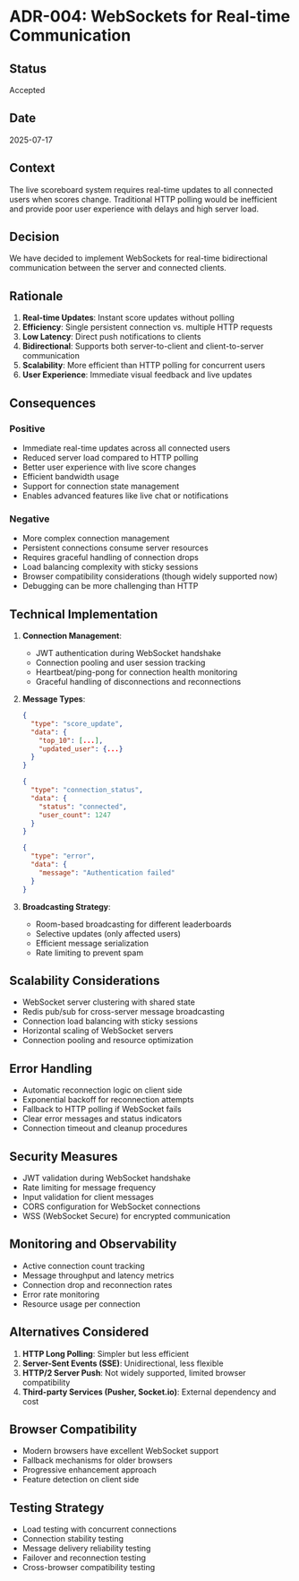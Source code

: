 # ADR-004: WebSockets for Real-time Communication

## Status
Accepted

## Date
2025-07-17

## Context
The live scoreboard system requires real-time updates to all connected users when scores change. Traditional HTTP polling would be inefficient and provide poor user experience with delays and high server load.

## Decision
We have decided to implement WebSockets for real-time bidirectional communication between the server and connected clients.

## Rationale
1. **Real-time Updates**: Instant score updates without polling
2. **Efficiency**: Single persistent connection vs. multiple HTTP requests
3. **Low Latency**: Direct push notifications to clients
4. **Bidirectional**: Supports both server-to-client and client-to-server communication
5. **Scalability**: More efficient than HTTP polling for concurrent users
6. **User Experience**: Immediate visual feedback and live updates

## Consequences

### Positive
- Immediate real-time updates across all connected users
- Reduced server load compared to HTTP polling
- Better user experience with live score changes
- Efficient bandwidth usage
- Support for connection state management
- Enables advanced features like live chat or notifications

### Negative
- More complex connection management
- Persistent connections consume server resources
- Requires graceful handling of connection drops
- Load balancing complexity with sticky sessions
- Browser compatibility considerations (though widely supported now)
- Debugging can be more challenging than HTTP

## Technical Implementation
1. **Connection Management**:
   - JWT authentication during WebSocket handshake
   - Connection pooling and user session tracking
   - Heartbeat/ping-pong for connection health monitoring
   - Graceful handling of disconnections and reconnections

2. **Message Types**:
   ```json
   {
     "type": "score_update",
     "data": {
       "top_10": [...],
       "updated_user": {...}
     }
   }
   
   {
     "type": "connection_status",
     "data": {
       "status": "connected",
       "user_count": 1247
     }
   }
   
   {
     "type": "error",
     "data": {
       "message": "Authentication failed"
     }
   }
   ```

3. **Broadcasting Strategy**:
   - Room-based broadcasting for different leaderboards
   - Selective updates (only affected users)
   - Efficient message serialization
   - Rate limiting to prevent spam

## Scalability Considerations
- WebSocket server clustering with shared state
- Redis pub/sub for cross-server message broadcasting
- Connection load balancing with sticky sessions
- Horizontal scaling of WebSocket servers
- Connection pooling and resource optimization

## Error Handling
- Automatic reconnection logic on client side
- Exponential backoff for reconnection attempts
- Fallback to HTTP polling if WebSocket fails
- Clear error messages and status indicators
- Connection timeout and cleanup procedures

## Security Measures
- JWT validation during WebSocket handshake
- Rate limiting for message frequency
- Input validation for client messages
- CORS configuration for WebSocket connections
- WSS (WebSocket Secure) for encrypted communication

## Monitoring and Observability
- Active connection count tracking
- Message throughput and latency metrics
- Connection drop and reconnection rates
- Error rate monitoring
- Resource usage per connection

## Alternatives Considered
1. **HTTP Long Polling**: Simpler but less efficient
2. **Server-Sent Events (SSE)**: Unidirectional, less flexible
3. **HTTP/2 Server Push**: Not widely supported, limited browser compatibility
4. **Third-party Services (Pusher, Socket.io)**: External dependency and cost

## Browser Compatibility
- Modern browsers have excellent WebSocket support
- Fallback mechanisms for older browsers
- Progressive enhancement approach
- Feature detection on client side

## Testing Strategy
- Load testing with concurrent connections
- Connection stability testing
- Message delivery reliability testing
- Failover and reconnection testing
- Cross-browser compatibility testing
